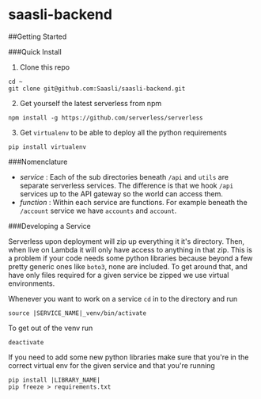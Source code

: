 # saasli-backend

##Getting Started

###Quick Install

1) Clone this repo
```
cd ~
git clone git@github.com:Saasli/saasli-backend.git
```

2) Get yourself the latest serverless from npm

```
npm install -g https://github.com/serverless/serverless
```

3) Get `virtualenv` to be able to deploy all the python requirements

```
pip install virtualenv
```

###Nomenclature 

- *service* : Each of the sub directories beneath `/api` and `utils` are separate serverless services. The difference is that we hook `/api` services up to the API gateway so the world can access them. 
- *function* : Within each service are functions. For example beneath the `/account` service we have `accounts` and `account`.


###Developing a Service

Serverless upon deployment will zip up everything it it's directory. Then, when live on Lambda it will only have access to anything in that zip. This is a problem if your code needs some python libraries because beyond a few pretty generic ones like `boto3`, none are included. To get around that, and have only files required for a given service be zipped we use virtual environments. 

Whenever you want to work on a service `cd` in to the directory and run
```
source |SERVICE_NAME|_venv/bin/activate
```
To get out of the venv run
```
deactivate
```

If you need to add some new python libraries make sure that you're in the correct virtual env for the given service and that you're running 
```
pip install |LIBRARY_NAME|
pip freeze > requirements.txt
```
